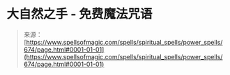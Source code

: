 <!--yml

category: 未分类

date: 2024-06-12 18:33:27

-->

# 大自然之手 - 免费魔法咒语

> 来源：[https://www.spellsofmagic.com/spells/spiritual_spells/power_spells/674/page.html#0001-01-01](https://www.spellsofmagic.com/spells/spiritual_spells/power_spells/674/page.html#0001-01-01)
